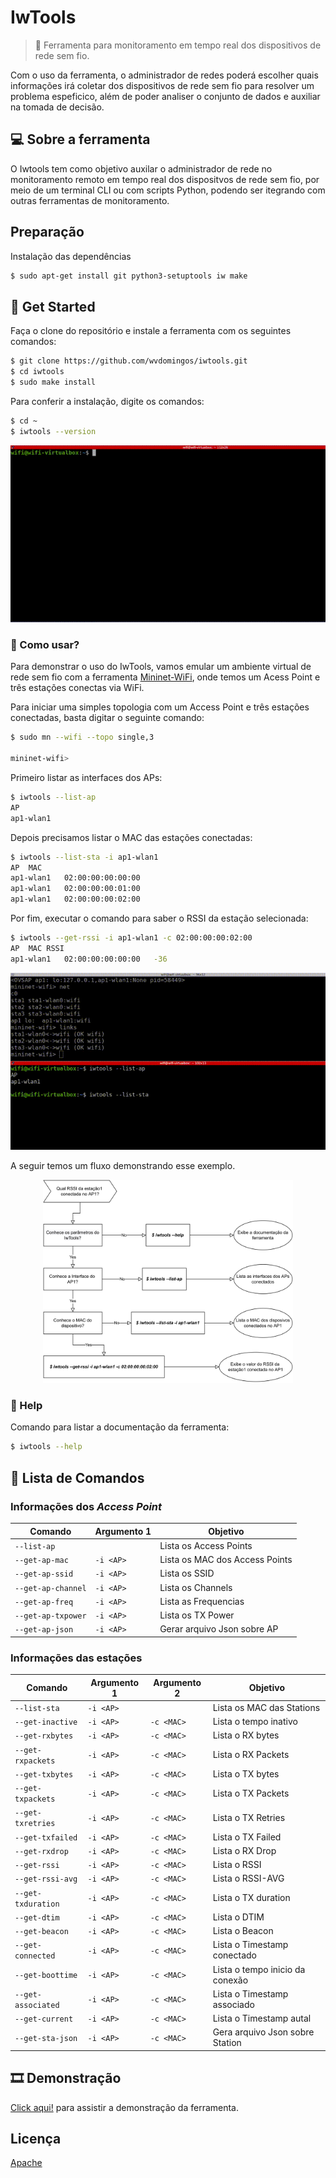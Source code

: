 # IwTools

> :satellite: Ferramenta para monitoramento em tempo real dos dispositivos de rede sem fio.

Com o uso da ferramenta, o administrador de redes poderá escolher quais informações irá coletar dos dispositivos de rede sem fio para resolver um problema espeficico, além de poder analiser o conjunto de dados e auxiliar na tomada de decisão.

## :computer: Sobre a ferramenta

O Iwtools tem como objetivo auxilar o administrador de rede no monitoramento remoto em tempo real dos dispositvos de rede sem fio, por meio de um terminal CLI ou com scripts Python, podendo ser itegrando com outras ferramentas de monitoramento.

## Preparação
Instalação das dependências
```bash
$ sudo apt-get install git python3-setuptools iw make
```

## :rocket: Get Started

Faça o clone do repositório e instale a ferramenta com os seguintes comandos:

```bash
$ git clone https://github.com/wvdomingos/iwtools.git
$ cd iwtools
$ sudo make install
```

Para conferir a instalação, digite os comandos:
```bash
$ cd ~
$ iwtools --version
```

![Instalação](img\install.gif)

### 🤔 Como usar?

Para demonstrar o uso do IwTools, vamos emular um ambiente virtual de rede sem fio com a ferramenta [Mininet-WiFi](https://github.com/intrig-unicamp/mininet-wifi), onde temos um Acess Point e três estações conectas via WiFi.

Para iniciar uma simples topologia com um Access Point e três estações conectadas, basta digitar o seguinte comando:
```bash
$ sudo mn --wifi --topo single,3

mininet-wifi>
``` 

Primeiro listar as interfaces dos APs:
```bash
$ iwtools --list-ap
AP
ap1-wlan1
```

Depois precisamos listar o MAC das estações conectadas:
```bash
$ iwtools --list-sta -i ap1-wlan1
AP	MAC
ap1-wlan1	02:00:00:00:00:00
ap1-wlan1	02:00:00:00:01:00
ap1-wlan1	02:00:00:00:02:00
```

Por fim, executar o comando para saber o RSSI da estação selecionada:
```bash
$ iwtools --get-rssi -i ap1-wlan1 -c 02:00:00:00:02:00
AP	MAC	RSSI
ap1-wlan1	02:00:00:00:00:00	-36
```

![Instalação](img\demo1.gif)

A seguir temos um fluxo demonstrando esse exemplo.

<center>
    <img src='img/fluxo.svg' width=400pt>
</center>


### :book: Help
Comando para listar a documentação da ferramenta:

```bash
$ iwtools --help
```


## :page_facing_up: Lista de Comandos
### Informações dos *Access Point*

| Comando | Argumento 1 | Objetivo |
| --- | --- | --- |
| `--list-ap`        |           | Lista os Access Points |
| `--get-ap-mac`     | `-i <AP>` | Lista os MAC dos Access Points |
| `--get-ap-ssid`    | `-i <AP>` | Lista os SSID |
| `--get-ap-channel` | `-i <AP>` | Lista os Channels |
| `--get-ap-freq`    | `-i <AP>` | Lista as Frequencias |
| `--get-ap-txpower` | `-i <AP>` | Lista os TX Power |
| `--get-ap-json`    | `-i <AP>` | Gerar arquivo Json sobre AP |


### Informações das estações

| Comando | Argumento 1 | Argumento 2 | Objetivo |
| --- | --- | --- | --- |
| `--list-sta`       | `-i <AP>` |            | Lista os MAC das Stations |
| `--get-inactive`   | `-i <AP>` | `-c <MAC>` | Lista o tempo inativo |
| `--get-rxbytes`    | `-i <AP>` | `-c <MAC>` | Lista o RX bytes |
| `--get-rxpackets`  | `-i <AP>` | `-c <MAC>` | Lista o RX Packets |
| `--get-txbytes`    | `-i <AP>` | `-c <MAC>` | Lista o TX bytes |
| `--get-txpackets`  | `-i <AP>` | `-c <MAC>` | Lista o TX Packets |
| `--get-txretries`  | `-i <AP>` | `-c <MAC>` | Lista o TX Retries |
| `--get-txfailed`   | `-i <AP>` | `-c <MAC>` | Lista o TX Failed |
| `--get-rxdrop`     | `-i <AP>` | `-c <MAC>` | Lista o RX Drop |
| `--get-rssi`       | `-i <AP>` | `-c <MAC>` | Lista o RSSI |
| `--get-rssi-avg`   | `-i <AP>` | `-c <MAC>` | Lista o RSSI-AVG |
| `--get-txduration` | `-i <AP>` | `-c <MAC>` | Lista o TX duration |
| `--get-dtim`       | `-i <AP>` | `-c <MAC>` | Lista o DTIM |
| `--get-beacon`     | `-i <AP>` | `-c <MAC>` | Lista o Beacon |
| `--get-connected`  | `-i <AP>` | `-c <MAC>` | Lista o Timestamp conectado |
| `--get-boottime`   | `-i <AP>` | `-c <MAC>` | Lista o tempo inicio da conexão |
| `--get-associated` | `-i <AP>` | `-c <MAC>` | Lista o Timestamp associado |
| `--get-current`    | `-i <AP>` | `-c <MAC>` | Lista o Timestamp autal |
| `--get-sta-json`   | `-i <AP>` | `-c <MAC>` | Gera arquivo Json sobre Station |


## 🎞️ Demonstração
[Click aqui!]() para assistir a demonstração da ferramenta.


## Licença
[Apache](LICENSE) 